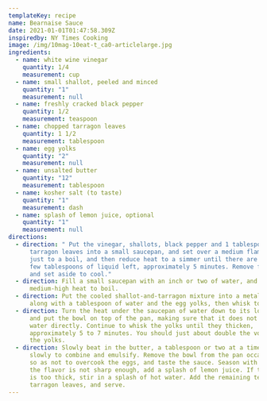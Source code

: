 ```yaml
---
templateKey: recipe
name: Bearnaise Sauce
date: 2021-01-01T01:47:58.309Z
inspiredby: NY Times Cooking
image: /img/10mag-10eat-t_ca0-articlelarge.jpg
ingredients:
  - name: white wine vinegar
    quantity: 1/4
    measurement: cup
  - name: small shallot, peeled and minced
    quantity: "1"
    measurement: null
  - name: freshly cracked black pepper
    quantity: 1/2
    measurement: teaspoon
  - name: chopped tarragon leaves
    quantity: 1 1/2
    measurement: tablespoon
  - name: egg yolks
    quantity: "2"
    measurement: null
  - name: unsalted butter
    quantity: "12"
    measurement: tablespoon
  - name: kosher salt (to taste)
    quantity: "1"
    measurement: dash
  - name: splash of lemon juice, optional
    quantity: "1"
    measurement: null
directions:
  - direction: " Put the vinegar, shallots, black pepper and 1 tablespoon of
      tarragon leaves into a small saucepan, and set over a medium flame. Bring
      just to a boil, and then reduce heat to a simmer until there are only a
      few tablespoons of liquid left, approximately 5 minutes. Remove from heat,
      and set aside to cool."
  - direction: Fill a small saucepan with an inch or two of water, and set over
      medium-high heat to boil.
  - direction: Put the cooled shallot-and-tarragon mixture into a metal mixing bowl
      along with a tablespoon of water and the egg yolks, then whisk to combine.
  - direction: Turn the heat under the saucepan of water down to its lowest setting,
      and put the bowl on top of the pan, making sure that it does not touch the
      water directly. Continue to whisk the yolks until they thicken,
      approximately 5 to 7 minutes. You should just about double the volume of
      the yolks.
  - direction: Slowly beat in the butter, a tablespoon or two at a time, whisking
      slowly to combine and emulsify. Remove the bowl from the pan occasionally,
      so as not to overcook the eggs, and taste the sauce. Season with salt. If
      the flavor is not sharp enough, add a splash of lemon juice. If the sauce
      is too thick, stir in a splash of hot water. Add the remaining teaspoon of
      tarragon leaves, and serve.
---
```

